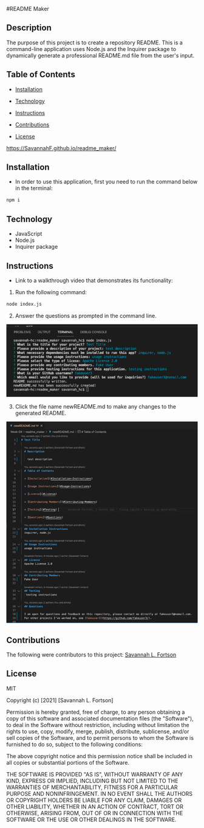 #README Maker

## Description

The purpose of this project is to create a repository README. This is a command-line application uses Node.js and the Inquirer package to dynamically generate a professional README.md file from the user's input.

## Table of Contents

-   [Installation](#installation)

-   [Technology](#technology)

-   [Instructions](#instructions)

-   [Contributions](#contributions)

-   [License](#license)

<!-- Published URL -->

https://SavannahF.github.io/readme_maker/

## Installation

-   In order to use this application, first you need to run the command below in the terminal:

```bash
npm i
```

## Technology

-   JavaScript
-   Node.js
-   Inquirer package

## Instructions

-   Link to a walkthrough video that demonstrates its functionality:

      <!-- *   [README Maker Walkthrough Video](insert_link_here) -->

1. Run the following command:

```bash
node index.js
```

2. Answer the questions as prompted in the command line.

![img of the questions in the terminal](./assets/image01.png)

3. Click the file name newREADME.md to make any changes to the generated README.

![example of newREADME.md](./assets/image02.png)

## Contributions

The following were contributors to this project: [Savannah L. Fortson](https://github.com/SavannahF)

## License

MIT

Copyright (c) [2021] [Savannah L. Fortson]

Permission is hereby granted, free of charge, to any person obtaining a copy
of this software and associated documentation files (the "Software"), to deal
in the Software without restriction, including without limitation the rights
to use, copy, modify, merge, publish, distribute, sublicense, and/or sell
copies of the Software, and to permit persons to whom the Software is
furnished to do so, subject to the following conditions:

The above copyright notice and this permission notice shall be included in all
copies or substantial portions of the Software.

THE SOFTWARE IS PROVIDED "AS IS", WITHOUT WARRANTY OF ANY KIND, EXPRESS OR
IMPLIED, INCLUDING BUT NOT LIMITED TO THE WARRANTIES OF MERCHANTABILITY,
FITNESS FOR A PARTICULAR PURPOSE AND NONINFRINGEMENT. IN NO EVENT SHALL THE
AUTHORS OR COPYRIGHT HOLDERS BE LIABLE FOR ANY CLAIM, DAMAGES OR OTHER
LIABILITY, WHETHER IN AN ACTION OF CONTRACT, TORT OR OTHERWISE, ARISING FROM,
OUT OF OR IN CONNECTION WITH THE SOFTWARE OR THE USE OR OTHER DEALINGS IN THE
SOFTWARE.
